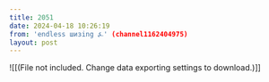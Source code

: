 ```yaml
---
title: 2051
date: 2024-04-18 10:26:19
from: 'endless шизing ⍼' (channel1162404975)
layout: post
---
```


![[(File not included. Change data exporting settings to download.)]]


